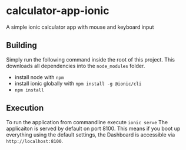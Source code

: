 # calculator-app-ionic
A simple ionic calculator app with mouse and keyboard input

## Building
Simply run the following command inside the root of this project. This downloads all dependencies into the `node_modules` folder.

- install node with `npm`
- install ionic globally with `npm install -g @ionic/cli`
- `npm install`

## Execution
To run the application from commandline execute `ionic serve`
The applicaiton is served by default on port 8100. This means if you boot up everything using the default settings, the Dashboard is accessible via `http://localhost:8100`.

